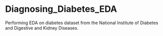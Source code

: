 # Diagnosing_Diabetes_EDA
Performing EDA on diabetes dataset from the National Institute of Diabetes and Digestive and Kidney Diseases.
